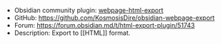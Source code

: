 - Obsidian community plugin: [webpage-html-export](obsidian://show-plugin?id=webpage-html-export)
- GitHub: https://github.com/KosmosisDire/obsidian-webpage-export
- Forum: https://forum.obsidian.md/t/html-export-plugin/51743
- Description: Export to [[HTML]] format.